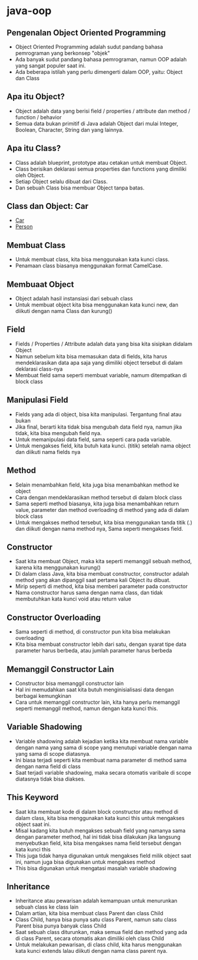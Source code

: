 # java-oop

## Pengenalan Object Oriented Programming

- Object Oriented Programming adalah sudut pandang bahasa pemrograman yang berkonsep "objek"
- Ada banyak sudut pandang bahasa pemrograman, namun OOP adalah yang sangat populer saat ini.
- Ada beberapa istilah yang perlu dimengerti dalam OOP, yaitu: Object dan Class

## Apa itu Object?

- Object adalah data yang berisi field / properties / attribute dan method / function / behavior
- Semua data bukan primitif di Java adalah Object dari mulai Integer, Boolean, Character, String dan yang lainnya.

## Apa itu Class?

- Class adalah blueprint, prototype atau cetakan untuk membuat Object.
- Class berisikan deklarasi semua properties dan functions yang dimiliki oleh Object.
- Setiap Object selalu dibuat dari Class.
- Dan sebuah Class bisa membuar Object tanpa batas.

## Class dan Object: Car

- [Car](/src/main/resources/images/class-dan-object.png)
- [Person](/src/main/resources/images/person.png)

## Membuat Class

- Untuk membuat class, kita bisa menggunakan kata kunci class.
- Penamaan class biasanya menggunakan format CamelCase.

## Membuaat Object

- Object adalah hasil instansiasi dari sebuah class
- Untuk membuat object kita bisa menggunakan kata kunci new, dan diikuti dengan nama Class dan kurung()

## Field

- Fields / Properties / Attribute adalah data yang bisa kita sisipkan didalam Object
- Namun sebelum kita bisa memasukan data di fields, kita harus mendeklarasikan data apa saja yang dimiliki object
  tersebut di dalam deklarasi class-nya
- Membuat field sama seperti membuat variable, namum ditempatkan di block class

## Manipulasi Field

- Fields yang ada di object, bisa kita manipulasi. Tergantung final atau bukan
- Jika final, berarti kita tidak bisa mengubah data field nya, namun jika tidak, kita bisa mengubah field nya.
- Untuk memanipulasi data field, sama seperti cara pada variable.
- Untuk mengakses field, kita butuh kata kunci. (titik) setelah nama object dan diikuti nama fields nya

## Method

- Selain menambahkan field, kita juga bisa menambahkan method ke object
- Cara dengan mendeklarasikan method tersebut di dalam block class
- Sama seperti method biasanya, kita juga bisa menambahkan return value, parameter dan method overloading di method yang
  ada di dalam block class
- Untuk mengakses method tersebut, kita bisa menggunakan tanda titik (.) dan diikuti dengan nama method nya, Sama
  seperti mengakses field.

## Constructor

- Saat kita membuat Object, maka kita seperti memanggil sebuah method, karena kita menggunakan kurung()
- Di dalam class Java, kita bisa membuat constructor, constructor adalah method yang akan dipanggil saat pertama kali
  Object itu dibuat.
- Mirip seperti di method, kita bisa memberi parameter pada constructor
- Nama constructor harus sama dengan nama class, dan tidak membutuhkan kata kunci void atau return value

## Constructor Overloading

- Sama seperti di method, di constructor pun kita bisa melakukan overloading
- Kita bisa membuat constructor lebih dari satu, dengan syarat tipe data parameter harus berbeda, atau jumlah parameter
  harus berbeda

## Memanggil Constructor Lain

- Constructor bisa memanggil constructor lain
- Hal ini memudahkan saat kita butuh menginisialisasi data dengan berbagai kemungkinan
- Cara untuk memanggil constructor lain, kita hanya perlu memanggil seperti memanggil method, namun dengan kata kunci
  this.

## Variable Shadowing

- Variable shadowing adalah kejadian ketika kita membuat nama variable dengan nama yang sama di scope yang menutupi
  variable dengan nama yang sama di scope diatasnya.
- Ini biasa terjadi seperti kita membuat nama parameter di method sama dengan nama field di class
- Saat terjadi variable shadowing, maka secara otomatis varibale di scope diatasnya tidak bisa diakses.

## This Keyword

- Saat kita membuat kode di dalam block constructor atau method di dalam class, kita bisa menggunakan kata kunci this
  untuk mengakses object saat ini.
- Misal kadang kita butuh mengakses sebuah field yang namanya sama dengan parameter method, hal ini tidak bisa dilakukan jika langsung menyebutkan field, kita bisa mengakses nama field tersebut dengan kata kunci this
- This juga tidak hanya digunakan untuk mengakses field milik object saat ini, namun juga bisa digunakan untuk mengakses method
- This bisa digunakan untuk mengatasi masalah variable shadowing
                
## Inheritance
- Inheritance atau pewarisan adalah kemampuan untuk menurunkan sebuah class ke class lain
- Dalam artian, kita bisa membuat class Parent dan class Child
- Class Child, hanya bisa punya satu class Parent, namun satu class Parent bisa punya banyak class Child
- Saat sebuah class diturunkan, maka semua field dan method yang ada di class Parent, secara otomatis akan dimiliki oleh class Child
- Untuk melakukan pewarisan, di class child, kita harus menggunakan kata kunci extends lalau diikuti dengan nama class parent nya.
